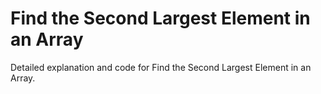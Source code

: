 # Find the Second Largest Element in an Array

Detailed explanation and code for Find the Second Largest Element in an Array.